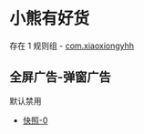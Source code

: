 # 小熊有好货

存在 1 规则组 - [com.xiaoxiongyhh](/src/apps/com.xiaoxiongyhh.ts)

## 全屏广告-弹窗广告

默认禁用

- [快照-0](https://i.gkd.li/i/13401975)
